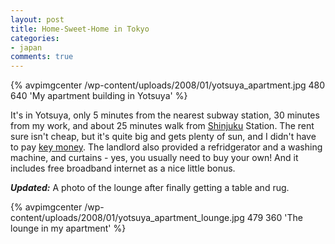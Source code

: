```yaml
---
layout: post
title: Home-Sweet-Home in Tokyo
categories:
- japan
comments: true
---
```

{% avpimgcenter /wp-content/uploads/2008/01/yotsuya_apartment.jpg 480 640 'My apartment building in Yotsuya' %}

It's in Yotsuya, only 5 minutes from the nearest subway station, 30 minutes from my work, and about 25 minutes walk from [Shinjuku](http://en.wikipedia.org/wiki/Shinjuku%2C_Tokyo) Station. The rent sure isn't cheap, but it's quite big and gets plenty of sun, and I didn't have to pay [key money](http://en.wikipedia.org/wiki/Key_money). The landlord also provided a refridgerator and a washing machine, and curtains - yes, you usually need to buy your own! And it includes free broadband internet as a nice little bonus.

___Updated:___ A photo of the lounge after finally getting a table and rug.

{% avpimgcenter /wp-content/uploads/2008/01/yotsuya_apartment_lounge.jpg 479 360 'The lounge in my apartment' %}

